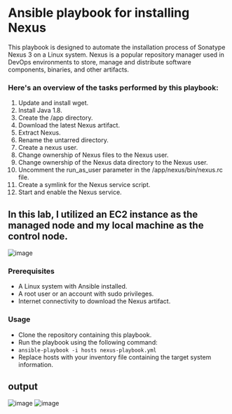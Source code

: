 # Ansible playbook for installing Nexus

This playbook is designed to automate the installation process of Sonatype Nexus 3 on a Linux system.
Nexus is a popular repository manager used in DevOps environments to store, manage and distribute software components, binaries, and other artifacts.

### Here's an overview of the tasks performed by this playbook:

1. Update and install wget.
2. Install Java 1.8.
3. Create the /app directory.
4. Download the latest Nexus artifact.
5. Extract Nexus.
6. Rename the untarred directory.
7. Create a nexus user.
8. Change ownership of Nexus files to the Nexus user.
9. Change ownership of the Nexus data directory to the Nexus user.
10. Uncomment the run_as_user parameter in the /app/nexus/bin/nexus.rc file.
11. Create a symlink for the Nexus service script.
12. Start and enable the Nexus service.


## In this lab, I utilized an EC2 instance as the managed node and my local machine as the control node.
![image](https://user-images.githubusercontent.com/28235504/218207407-065876f1-28c7-4415-b707-417e9f462e26.png)


### Prerequisites
  - A Linux system with Ansible installed.
  - A root user or an account with sudo privileges.
  - Internet connectivity to download the Nexus artifact.

### Usage
  - Clone the repository containing this playbook.
  - Run the playbook using the following command:
  - ``` ansible-playbook -i hosts nexus-playbook.yml ```
  - Replace hosts with your inventory file containing the target system information.

## output

![image](https://user-images.githubusercontent.com/28235504/218210374-afe71516-e8cd-40e6-bce9-74837b161278.png)
![image](https://user-images.githubusercontent.com/28235504/218207610-37b346c9-0dc6-4781-8b22-56bdd28397f7.png)

